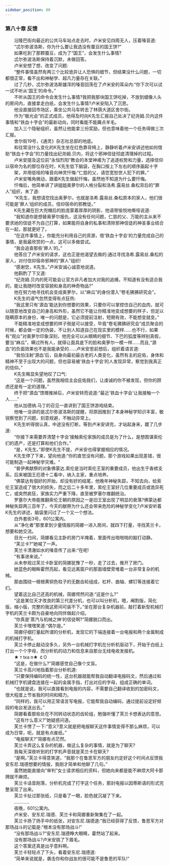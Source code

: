 ```yaml
---
sidebar_position: 80
---
```

### 第八十章 反馈  


　　沿隆巴街向最近的公共马车站点走去时，卢米安见四周无人，压着嗓音道:  
　　“忒尔弥波洛斯，你为什么要让我选没有蚕豆的国王饼?”  
　　如果吃到了那颗蚕豆，成为了“国王”，会发生什么事情?  
　　忒尔弥波洛斯保持着沉默，未做回答。  
　　卢米安想了想，改变了问题:  
　　“整件事情虽然有两三个比较诡异让人恐惧的细节，但结果没什么问题，一切都很正常，看不出和神秘学、超凡力量存在关联。”  
　　过了几秒，忒尔弥波洛斯雄浑的嗓音回荡在了卢米安的耳朵内:“你下次可以试一试不听从'国王’的命令。”  
　　不听从国王的命令会发生什么事情?我把我那块国王饼吃掉，不放到蜡像人头的房间内，直接拿走白纸，会发生什么事情?卢米安陷入了沉思。  
　　他没直接回市场区，乘坐公共马车转去了林荫大道区舍尔街。  
　　作为“极光会”的正式成员，他得及时向K先生汇报自己处决了纪尧姆.贝内这件事情和“铁血十字会”的最新动向，同时看能不能薅点羊毛。  
　　加入三个隐秘组织，虽然让他能拿三份奖励，但也意味着他一个任务得做三次汇报。  
　　舍尔街19号，《通灵》杂志社总部的地底。  
　　和往常没什么变化的K先生坐在红色靠背椅上，静静听着卢米安讲述他如何借助“铁血十字会”的力量找出纪尧姆.贝内，将这个邪神信徒彻底清理掉的过程。  
　　卢米安提及这位前“永恒烈阳”教会的本堂神甫为了追逐权势和力量，选择信仰以宿命为名的那位存在时，K先生低下脑袋，在胸口按上下左右的顺序画起十字  
　　架，并用低哑的嗓音向神灵忏悔:“仁慈的父，请您宽恕世人犯下的罪。”  
　　卢米安嘴角微动，跟着K先生做起忏悔，虽然他不知道为什么要忏悔。  
　　忏悔后，他简单讲了讲姐姐奥萝尔的人格分裂和洛希.露易丝.桑松背后的“罪人”组织，末了道:  
　　“K先生，我想请您找出奥萝尔，也就是洛希.露易丝.桑松原本的家人，他们很可能是'罪人’组织的成员，信仰宿命的邪教徒。”  
　　K先生藏在巨大兜帽后的脸庞蒙着厚厚的阴影，他语带愉悦地嘶哑说道:  
　　“我知道你是想替奥萝尔报仇，这没有任何问题，仁慈的父、万能的主从来不要求祂的信徒不为自己打算，如果能将自身的私事和清除邪神信徒的神圣事业结合在一起，那就更好了。  
　　“在这件事情上，你能充分利用自己的资源，借'铁血十字会’的力量完成自己的事情，是我最欣赏的一点，这可以多做尝试。  
　　“我会追查那些'罪人’的。”  
　　他答应了卢米安的请求，这也正是他渴望去做的:通过寻找洛希.露易丝.桑松的家人，对付信仰宿命邪神的“罪人”组织!  
　　“感谢您，K先生。”卢米安诚心诚意地说道。  
　　他斟酌了下又道:  
　　“纪尧姆.贝内的死可能会让官方非凡者加大对我的追捕，不知道有没有适合我的，能让我随时改变容貌和身高的神奇物品?”  
　　他在努力地寻找机会变成奥萝尔，以“麻瓜”的身份潜入“卷毛狒狒研究会”。  
　　K先生的语气忽然变得有点狂热:  
　　“我这里只有'源血’能达到你想要的效果，只要你可以掌控住自己的血肉，就可以随意地改变自己的身高和外形，虽然它不能让你精准地变成想要的样子，但足以隐瞒原本的身份，唯一的问题是，它必须提前注射，短期有效，不能想变就变。”  
　　不能精准地变成想要的样子倒是可以接受，毕竟“卷毛狒狒研究会”成员聚会的时候，都会做一定的伪装，不让别人知道自己在现实里的模样……也不行，如果有“观众”对奥萝尔印象深刻，他完全可以从眼睛的细节、下巴的弧度等辨别真假，要当“麻瓜”，瞒过所有人，就得让面具底下的脸和奥萝尔一模一样……而且,“源血”的负面效果也不是我能承受的……卢米安思前想后，组织着语言道:  
　　“我怕注射'源血’后，自身向最初最古老的人类变化，虽然有主的庇佑，身体和精神不至于出现大的问题，但也容易被'铁血十字会’的人发现异常，察觉到我真正的信仰。”  
　　K先生略显失望地叹了口气:  
　　“这是一个问题，虽然我相信主会庇佑我们，让虔诚的你不被发现，但你的顾虑还是有一定的道理。”  
　　终于把“源血”馈赠推掉后，卢米安转而说道:“最近'铁血十字会’让我接触一个人…...”  
　　他从加德纳.马丁的召见一直讲到了国王饼游戏结束。  
　　他唯一没讲的是忒尔弥波洛斯的提醒，将原因推到了本身神秘学知识丰富，敏锐察觉到了问题，刻意规避，不触动异常上。  
　　K先生听得很认真，中途没有打断，等到卢米安讲完，才站起身来，踱了几步道:  
　　“你接下来需要弄清楚十字会’接触索伦家族的成员是为了什么，是想图谋索伦们的遗产，还是打算和他们合作。”  
　　“是，K先生。”即使K先生不提，卢米安也得掌握相应的情况。  
　　K先生停了下来，望向他道:“你的直觉没有问题，那个游戏如果出现差错，很可能制造一起神秘学灾难。“  
　　“普伊弗献祭的对象佛蒙达.索伦是当时索伦王室的重要成员，他出生于香槟支系，后来被国王厄德十二看中，纳入主家，重点培养。  
　　“佛蒙达有個好的开始，却没有好的结尾，他晚年神秘失踪，不知去向，给索伦王室造成了很大的损失，而之后二十多年里，索伦王室好几位重要成员或诡异死亡，或突然疯狂，家族实力严重下降，直至被罗塞尔推翻统治。  
　　罗塞尔大帝能推翻索伦王朝的原因之一是旧王室出现了明显的衰落?佛蒙达都神秘失踪两三百年了，今天的献祭为什么还会带来危险的神秘学变化?卢米安听着K先生的讲述，脑袋里闪过了一个又一个想法。  
　　白外套街3号，601公寓内。  
　　从“净化者”那里拿到少量情报的简娜一进入房间，就四下打量，寻找芙兰卡，想要和她交流。  
　　目光一扫间，简娜看见主卧的房门半掩着，里面传出啪啪啪的敲打动静。  
　　“芙兰卡?”她喊了一声。  
　　芙兰卡清澈如水的嗓音传了出来:“在呢!  
　　“有事进来说。”  
　　从未参观过芙兰卡卧室的简娜犹豫了一秒，走了过去，推开了房门。  
　　她蓝色的眼眸霍然亮起，看见远离窗户的那面墙壁旁堆着一台非常复杂的机械。  
　　那由围绕一根根黄铜色柱子的无数齿轮组成，杠杆、曲轴、螺钉等连接着它们。  
　　望着这比自己还高的机械，简娜愕然问道:“这是什么?”  
　　“这是某位天才改良的第三代差分机，也可以叫分析机，嗯，阉割版，简化版，缩小版，完整的我这房间可装不下。”坐在那台复杂机器前，敲打着新型机械打字机的芙兰卡颇为自豪地向同伴做起介绍。  
　　“你真是'蒸汽与机械之神’的信徒啊?”简娜脱口而出。  
　　芙兰卡嘿嘿笑道:“偶尔是。”  
　　简娜仔细打量起所谓的分析机，发现它的下端连接着一台电报和两个金属制成的机械打字机。  
　　芙兰卡停止敲动没多久，另外一台机械打字机在分析机驱动下，开始于白纸上打出一个个字母，而分析机的动力和信息来自那台无线电收发报机。  
　　★ т tκa n★ ￠O  
　　“这是，在做什么?”简娜感觉自己像个文盲。  
　　芙兰卡高兴地指着那台分析机道:  
　　“只要保持编码的统一性，这台机器就能帮我自动翻译电报码文，然后通过和机械打字机键盘连接在一起的金属手指，打出对应的字母，组成正确的单词。  
　　“也就是说，我可以直接看到电报的内容，不需要自己翻译收到的加密码文，很大程度上节省我的时间和精力。  
　　“同样的，我可以用正常语言写电报，它能帮我自动编码，通过提前设定好频段的电台发送出去。”  
　　简娜看着那些处在不同转动状态的齿轮组，勉强听懂了芙兰卡想表达的意思。  
　　“这有什么意义?”她疑惑问道。  
　　芙兰卡愣了一下:“意义?意义就是把电报聊天这件事情变得不那么麻烦，可以成为日常，呃，就是有点废纸。”  
　　“电报聊天?”简娜有点茫然。  
　　芙兰卡弄这么复杂的机器，做这么复杂的事情，就是为了聊天?  
　　我每天深夜听到的打字机声音就是芙兰卡在聊天?  
　　“是啊。”芙兰卡得意笑道，“我那个在鲁恩军方的朋友约定好这个时间点反馈我安东尼.瑞德想要的情报，我刚才简单和他聊了几句。”  
　　虽然她能直接向“审判”女士请求相应的资料，但她向来都是能不麻烦大阿卡那牌就不麻烦。  
　　芙兰卡话音刚落，分析机完成了打字这个任务，那封电报以因蒂斯语的形式完整呈现了出来。  
　　芙兰卡扯过那张纸，只是看了一眼，脸色就沉凝了下来。  
　　............  
　　夜晚，601公寓内。  
　　卢米安、安东尼.瑞德、芙兰卡和简娜重新聚集在了一起。  
　　芙兰卡扬了扬手中的纸张，对安东尼.瑞德道:“我已经获得了反馈，鲁恩军方对那场战斗的记载是:“根本没有那场战斗!”  
　　“没有那场战斗?”安东尼.瑞德睁大眼睛，霍然站了起来。  
　　没有那场战斗?卢米安挑了下眉毛。  
　　这个答案还真是出乎意料啊。  
　　芙兰卡轻轻点了下头，看着安东尼.瑞德道:  
　　“简单来说就是，袭击你和你战友的很可能不是鲁恩的军队!“  

